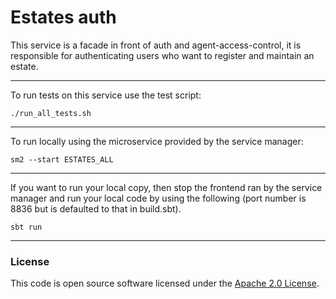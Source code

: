 # Estates auth
This service is a facade in front of auth and agent-access-control, it is responsible for authenticating users who want to register and maintain an estate.


---

To run tests on this service use the test script:

```
./run_all_tests.sh
```

---

To run locally using the microservice provided by the service manager:

```
sm2 --start ESTATES_ALL
```

---

If you want to run your local copy, then stop the frontend ran by the service manager and run your local code by using the following (port number is 8836 but is defaulted to that in build.sbt).

`sbt run`

---

### License

This code is open source software licensed under the [Apache 2.0 License]("http://www.apache.org/licenses/LICENSE-2.0.html").
